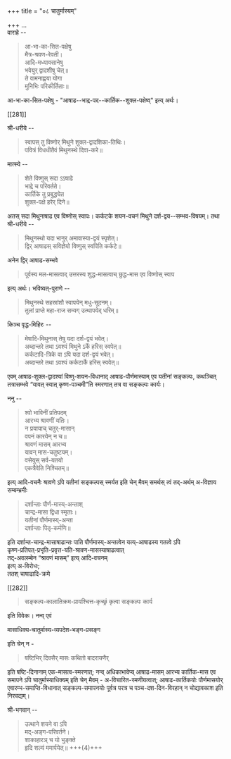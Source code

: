 +++
title = "०८ चातुर्मास्यम्"

+++
…  
वाराहे --

> आ-भा-का-सित-पक्षेषु  
मैत्र-श्रवण-रेवती।  
आदि-मध्यावसानेषु  
भवेयुर् द्वादशीषु चेत्॥  
ते वामनाह्वया योगा  
मुनिभिः परिकीर्तिताः॥

आ-भा-का-सित-पक्षेषु - "आषाढ--भाद्र-पद--कार्तिक--शुक्ल-पक्षेष्व्" इत्य् अर्थः।

[[281]]


श्री-धरीये --

> स्वापस् तु विष्णोर् मिथुने शुक्ल-द्वादशिका-तिथिः।  
पवित्रं विधधीतैवं मिथुनस्थे दिवा-करे॥

मात्स्ये --

> शेते विष्णुस् सदा ऽऽषाढे  
भाद्रे च परिवर्तते।  
कार्तिके तु प्रबुद्ध्येत  
शुक्ल-पक्षे हरेर् दिने॥

अतस् सदा मिथुनाषाढ एव विष्णोस् स्वापः। कर्कटके शयन-वचनं मिथुने दर्श-द्वय--सम्भव-विषयम्। तथा श्री-धरीये --

> मिथुनस्थो यदा भानुर् अमावास्या-द्वयं स्पृशेत्।  
द्विर् आषाढस् सविज्ञेयो विष्णुस् स्वपिति कर्कटे॥

अनेन द्विर् आषाढ-सम्भवे

> पूर्वस्य मल-मासत्वाद् उत्तरस्य शुद्ध-मासत्वाच् छुद्ध-मास एव विष्णोस् स्वाप

इत्य् अर्थः। भविष्यत्-पुराणे --

> मिथुनस्थे सहस्रांशौ स्वापयेन् मधु-सूदनम्।  
तुलां प्राप्ते महा-राज सम्यग् उत्थापयेद् धरिम्॥

किञ्च वृद्ध-मिहिरः --

> मेषादि-मिथुनास् तेषु यदा दर्श-द्वयं भवेत्।  
अब्दान्तरे तथा ऽवश्यं मिथुने ऽर्के हरिस् स्वपेत्॥  
कर्कटादि-त्रिके वा ऽपि यदा दर्श-द्वयं भवेत्।  
अब्दान्तरे तथा ऽवश्यं कर्कटार्के हरिस् स्ववेत्॥

एवम् आषाढ-शुक्ल-द्वादश्यां विष्णु-शयन-विधानाद् आषाढ-पौर्णमास्याम् एव यतीनां सङ्कल्पः, कथञ्चित् तत्रासम्भवे “यावत् स्यात् कृष्ण-पञ्चमी”ति स्मरणात् तत्र वा सङ्कल्पः कार्यः।

ननु --

> श्वो भाविनीं प्रतिपदम्  
आरभ्य श्रावणीं यतिः।  
न प्रयायाच् चतुर्-मासान्  
वपनं कारयेन् न च॥  
श्रावणं मासम् आरभ्य  
यावन् मास-चतुष्टयम्।  
वसेयुस् सर्व-यतयो  
एकत्रैवेति निश्चितम्॥

इत्य् आदि-वचनैः श्रावणे ऽपि यतीनां सङ्कल्पस् स्मर्यत इति चेन् मैवम् समर्थस् त्वं तद्-अर्थम् अ-विज्ञाय सम्बम्भ्रमीः

> दर्शान्ताः पौर्ण-मास्य्-अन्ताश्  
चान्द्र-मासा द्विधा स्मृताः।  
यतीनां पौर्णमास्य्-अन्ता  
दर्शान्ताः पितृ-कर्मणि॥

इति दर्शान्त-चान्द्र-मासाषाढान्तः पाति पौर्णमास्य्-अन्तत्वेन यत्य्-आषाढस्य गतत्वे ऽपि  
कृष्ण-प्रतिपत्-प्रभृति-प्रवृत्त-यति-श्रावण-मासस्याषाढत्वात्  
तद्-अवलम्बेन “श्रावणं मासम्” इत्य् आदि-वचनम्  
इत्य् अ-विरोधः;  
ततश् चाषाढादि-क्रमे

[[282]]

> सङ्कल्प-कालातिक्रम-प्रायश्चित्त-कृच्छ्रं कृत्वा सङ्कल्पः कार्य

इति विवेकः। नन्व् एवं

मासाधिक्य-चातुर्मास्य-व्यपदेश-भङ्ग-प्रसङ्ग

इति चेन् न -

> षष्टिभिर् दिवसैर् मासः कथितो बादरायणैर्

इति षष्टि-दिनानाम् एक-मासत्व-स्मरणात्; नन्व् अधिकाभावेप्य् आषाढ-मासम् आरभ्य कार्तिक-मास एव समापने ऽपि चातुर्मास्याधिक्यम् इति चेन् मैवम् - अ-विचारित-रमणीयत्वात्; आषाढ-कार्तिकयोः पौर्णमासयोर् एवारम्भ-समाप्ति-विधानात् सङ्कल्प-समापनयोः पूर्वत्र परत्र च पञ्च-दश-दिन-विरहान् न चोद्यावकाश इति निरवद्यम्।

श्री-भगवान् --

> उत्थाने शयने वा ऽपि  
मद्-अङ्ग-परिवर्तने।  
शाकाहारञ् च यो भुङ्क्ते  
हृदि शल्यं ममार्पयेत्॥ +++(4)+++
